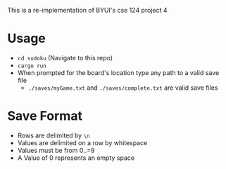 This is a re-implementation of BYUI's cse 124 project 4

# Usage
- `cd sudoku` (Navigate to this repo)
- `cargo run`
- When prompted for the board's location type any path to a valid save file
  - `./saves/myGame.txt` and `./saves/complete.txt` are valid save files

# Save Format
- Rows are delimited by `\n`
- Values are delimited on a row by whitespace
- Values must be from 0..=9
- A Value of 0 represents an empty space